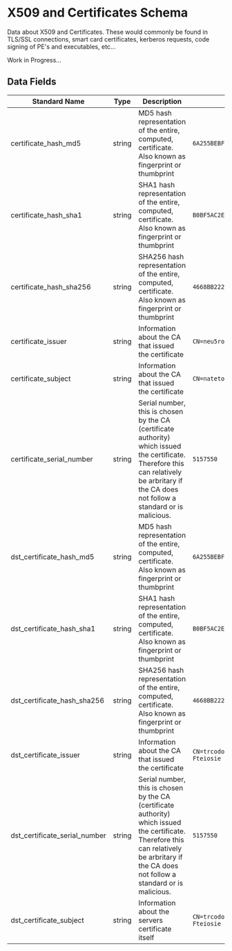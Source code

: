 # X509 and Certificates Schema

Data about X509 and Certificates. These would commonly be found in TLS/SSL connections, smart card certificates, kerberos requests, code signing of PE's and executables, etc...

Work in Progress...  

## Data Fields

|       Standard Name      |          Type            |         Description      |      Sample Value        |
|--------------------------|--------------------------|--------------------------|--------------------------|
| certificate_hash_md5 | string | MD5 hash representation of the entire, computed, certificate. Also known as fingerprint or thumbprint | `6A255BEBF3DBCD13585538ED47DBAFD7` |
| certificate_hash_sha1 | string | SHA1 hash representation of the entire, computed, certificate. Also known as fingerprint or thumbprint | `B0BF5AC2E81BBF597FAD5F349FEEB32CAC449FA2` |
| certificate_hash_sha256 | string | SHA256 hash representation of the entire, computed, certificate. Also known as fingerprint or thumbprint | `4668BB2223FFB983A5F1273B9E3D9FA2C5CE4A0F1FB18CA5C1B285762020073C` |
| certificate_issuer | string | Information about the CA that issued the certificate | `CN=neu5ron.local,OU=Admin` |
| certificate_subject | string | Information about the CA that issued the certificate | `CN=natetoken,OU=Admin,DC=neu5ron,DC=local` |
| certificate_serial_number | string | Serial number, this is chosen by the CA (certificate authority) which issued the certificate. Therefore this can relatively be arbritary if the CA does not follow a standard or is malicious. | `5157550` |
| dst_certificate_hash_md5 | string | MD5 hash representation of the entire, computed, certificate. Also known as fingerprint or thumbprint | `6A255BEBF3DBCD13585538ED47DBAFD7` |
| dst_certificate_hash_sha1 | string | SHA1 hash representation of the entire, computed, certificate. Also known as fingerprint or thumbprint | `B0BF5AC2E81BBF597FAD5F349FEEB32CAC449FA2` |
| dst_certificate_hash_sha256 | string | SHA256 hash representation of the entire, computed, certificate. Also known as fingerprint or thumbprint | `4668BB2223FFB983A5F1273B9E3D9FA2C5CE4A0F1FB18CA5C1B285762020073C` |
| dst_certificate_issuer | string | Information about the CA that issued the certificate | `CN=trcodoretur.4Arentthetifth.viajes,OU=Is.ow pandme,O=Pthemide Fteiosie PSU,L=Nicosia,C=CY` |
| dst_certificate_serial_number | string | Serial number, this is chosen by the CA (certificate authority) which issued the certificate. Therefore this can relatively be arbritary if the CA does not follow a standard or is malicious. | `5157550` |
| dst_certificate_subject | string | Information about the servers certificate itself | `CN=trcodoretur.4Arentthetifth.viajes,OU=Is.ow pandme,O=Pthemide Fteiosie PSU,L=Nicosia,C=CY` |